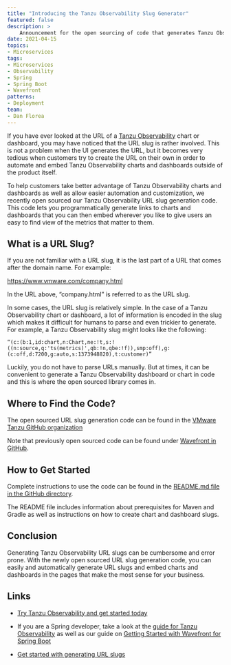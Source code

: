 ```yaml
---
title: "Introducing the Tanzu Observability Slug Generator"
featured: false
description: >
    Announcement for the open sourcing of code that generates Tanzu Observability URL
date: 2021-04-15
topics:
- Microservices
tags:
- Microservices
- Observability
- Spring
- Spring Boot
- Wavefront
patterns:
- Deployment
team: 
- Dan Florea
---
```


If you have ever looked at the URL of a [Tanzu Observability](https://tanzu.vmware.com/observability) chart or dashboard, you may have noticed that the URL slug is rather involved. This is not a problem when the UI generates the URL, but it becomes very tedious when customers try to create the URL on their own in order to automate and embed Tanzu Observability charts and dashboards outside of the product itself.

To help customers take better advantage of Tanzu Observability charts and dashboards as well as allow easier automation and customization, we recently open sourced our Tanzu Observability URL slug generation code. This code lets you programmatically generate links to charts and dashboards that you can then embed wherever you like to give users an easy to find view of the metrics that matter to them.

## What is a URL Slug?

If you are not familiar with a URL slug, it is the last part of a URL that comes after the domain name. For example: 

https://www.vmware.com/company.html

In the URL above, “company.html” is referred to as the URL slug.

In some cases, the URL slug is relatively simple. In the case of a Tanzu Observability chart or dashboard, a lot of information is encoded in the slug which makes it difficult for humans to parse and even trickier to generate. For example, a Tanzu Observability slug might looks like the following:

```
“(c:(b:1,id:chart,n:Chart,ne:!t,s:!((n:source,q:'ts(metrics)',qb:!n,qbe:!f)),smp:off),g:(c:off,d:7200,g:auto,s:1373948820),t:customer)”
```

Luckily, you do not have to parse URLs manually. But at times, it can be convenient to generate a Tanzu Observability dashboard or chart in code and this is where the open sourced library comes in.

## Where to Find the Code?

The open sourced URL slug generation code can be found in the [VMware Tanzu GitHub organization](https://github.com/vmware-tanzu/tanzu-observability-slug-generator)

Note that previously open sourced code can be found under [Wavefront in GitHub](https://github.com/wavefrontHQ). 

## How to Get Started

Complete instructions to use the code can be found in the [README.md file in the GitHub directory](https://github.com/vmware-tanzu/tanzu-observability-slug-generator/blob/main/README.md).

The README file includes information about prerequisites for Maven and Gradle as well as instructions on how to create chart and dashboard slugs. 

## Conclusion

Generating Tanzu Observability URL slugs can be cumbersome and error prone. With the newly open sourced URL slug generation code, you can easily and automatically generate URL slugs and embed charts and dashboards in the pages that make the most sense for your business.

## Links

- [Try Tanzu Observability and get started today](https://tanzu.vmware.com/observability-trial)

- If you are a Spring developer, take a look at the [guide for Tanzu Observability](https://spring.io/guides/gs/tanzu-observability/) as well as our guide on [Getting Started with Wavefront for Spring Boot](https://tanzu.vmware.com/developer/guides/spring/spring-wavefront-gs/)

- [Get started with generating URL slugs](https://github.com/vmware-tanzu/tanzu-observability-slug-generator)




